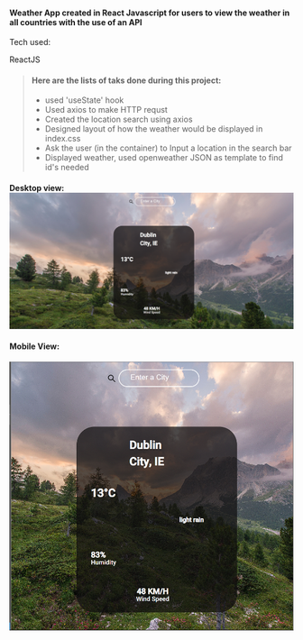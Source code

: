 #### Weather App created in React Javascript for users to view the weather in all countries with the use of an API

Tech used:

ReactJS
	
> ####	Here are the lists of taks done during this project:
> - used 'useState' hook
> - Used axios to make HTTP requst  
> - Created the location search using axios
> - Designed layout of how the weather would be displayed in index.css
> - Ask the user (in the container) to Input a location in the search bar
> - Displayed weather, used openweather JSON as template to find id's needed


#### Desktop view: ![Desktop View](weather-app/src/assets/viewdesktop.png)

#### Mobile View:
![Mobile View](weather-app/src/assets/viewmobile.png)



